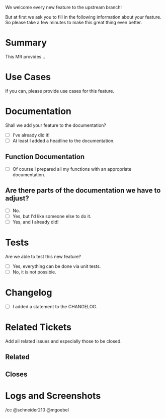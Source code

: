 We welcome every new feature to the upstream branch!

But at first we ask you to fill in the following information about your feature.
So please take a few minutes to make this great thing even better.

# Summary
This MR provides…

# Use Cases
If you can, please provide use cases for this feature.

# Documentation
Shall we add your feature to the documentation?
* [ ] I've already did it!
* [ ] At least I added a headline to the documentation.

## Function Documentation
* [ ] Of course I prepared all my functions with an appropriate documentation.

## Are there parts of the documentation we have to adjust?
* [ ] No.
* [ ] Yes, but I'd like someone else to do it.
* [ ] Yes, and I already did!

# Tests
Are we able to test this new feature?
* [ ] Yes, everything can be done via unit tests.
* [ ] No, it is not possible.

# Changelog
* [ ] I added a statement to the CHANGELOG.

# Related Tickets
Add all related issues and especially those to be closed.

## Related
## Closes

# Logs and Screenshots

/cc @schneider210 @mgoebel
